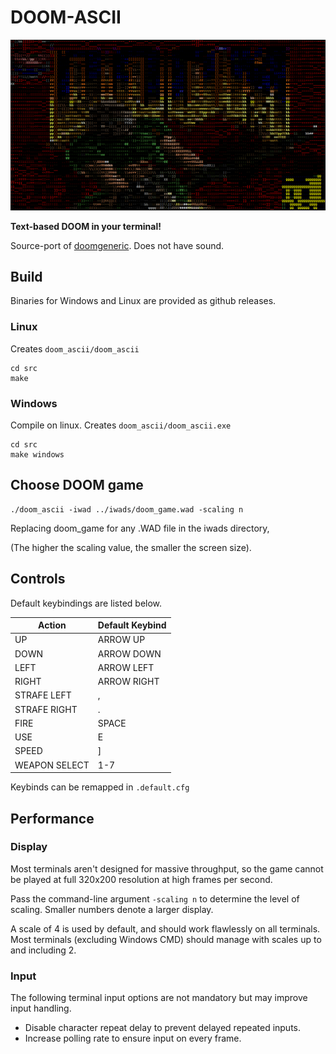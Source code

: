# DOOM-ASCII

![LOGO](screenshots/logo.png)

**Text-based DOOM in your terminal!**

Source-port of [doomgeneric](https://github.com/ozkl/doomgeneric). Does not have sound.

## Build

Binaries for Windows and Linux are provided as github releases.

### Linux
Creates ```doom_ascii/doom_ascii```
```
cd src
make
```

### Windows
Compile on linux. Creates ```doom_ascii/doom_ascii.exe```
```
cd src
make windows
```

## Choose DOOM game
```
./doom_ascii -iwad ../iwads/doom_game.wad -scaling n
```
Replacing doom_game for any .WAD file in the iwads directory,

(The higher the scaling value, the smaller the screen size).


## Controls

Default keybindings are listed below.

|Action         |Default Keybind|
|---------------|---------------|
|UP             |ARROW UP		|
|DOWN			|ARROW DOWN		|
|LEFT			|ARROW LEFT		|
|RIGHT			|ARROW RIGHT	|
|STRAFE LEFT	|,				|
|STRAFE RIGHT	|.				|
|FIRE			|SPACE			|
|USE			|E				|
|SPEED			|]				|
|WEAPON SELECT  |1-7            |

Keybinds can be remapped in ```.default.cfg```

## Performance

### Display

Most terminals aren't designed for massive throughput, so the game cannot be played at full 320x200 resolution at high frames per second.

Pass the command-line argument ```-scaling n``` to determine the level of scaling. Smaller numbers denote a larger display.

A scale of 4 is used by default, and should work flawlessly on all terminals. Most terminals (excluding Windows CMD) should manage with scales up to and including 2.

### Input
The following terminal input options are not mandatory but may improve input handling.
- Disable character repeat delay to prevent delayed repeated inputs.
- Increase polling rate to ensure input on every frame.
